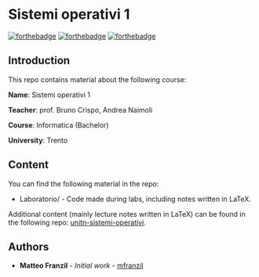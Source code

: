 # Sistemi operativi 1

[![forthebadge](https://forthebadge.com/images/badges/made-with-c.svg)](https://forthebadge.com)
[![forthebadge](https://forthebadge.com/images/badges/compatibility-ie-6.svg)](https://forthebadge.com)
[![forthebadge](https://forthebadge.com/images/badges/cc-0.svg)](https://forthebadge.com)

## Introduction

This repo contains material about the following course:

**Name**: Sistemi operativi 1

**Teacher**: prof. Bruno Crispo, Andrea Naimoli

**Course**: Informatica (Bachelor)

**University**: Trento

## Content

You can find the following material in the repo:

* Laboratorio/ - Code made during labs, including notes written in LaTeX.

Additional content (mainly lecture notes written in LaTeX) can be found in the following repo: [unitn-sistemi-operativi](https://github.com/laurascotch/unitn-sistemi-operativi).

## Authors

* **Matteo Franzil** - *Initial work* - [mfranzil](https://github.com/mfranzil)
